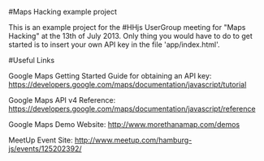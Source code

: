 #Maps Hacking example project

This is an example project for the #HHjs UserGroup meeting for "Maps Hacking" at the 13th of July 2013. Only thing you would have to do to get started is to insert your own API key in the file 'app/index.html'.

#Useful Links

Google Maps Getting Started Guide for obtaining an API key:
https://developers.google.com/maps/documentation/javascript/tutorial

Google Maps API v4 Reference:
https://developers.google.com/maps/documentation/javascript/reference

Google Maps Demo Website:
http://www.morethanamap.com/demos

MeetUp Event Site:
http://www.meetup.com/hamburg-js/events/125202392/